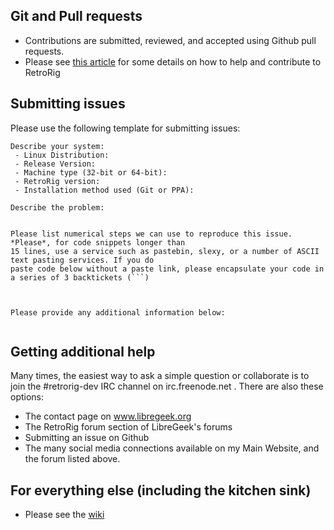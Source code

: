 ## Git and Pull requests
* Contributions are submitted, reviewed, and accepted using Github pull requests. 
* Please see [this article](https://github.com/ProfessorKaos64/RetroRig/wiki/Helping-out) 
for some details on how to help and contribute to RetroRig

## Submitting issues
Please use the following template for submitting issues:

```
Describe your system:
 - Linux Distribution:
 - Release Version:
 - Machine type (32-bit or 64-bit):
 - RetroRig version:
 - Installation method used (Git or PPA):

Describe the problem:


Please list numerical steps we can use to reproduce this issue. *Please*, for code snippets longer than 
15 lines, use a service such as pastebin, slexy, or a number of ASCII text pasting services. If you do 
paste code below without a paste link, please encapsulate your code in a series of 3 backtickets (```)



Please provide any additional information below:


```

## Getting additional help
Many times, the easiest way to ask a simple question or collaborate is to join the  #retrorig-dev  IRC channel on  irc.freenode.net . There are also these options:
- The contact page on www.libregeek.org 
- The RetroRig forum section of LibreGeek's forums
- Submitting an issue on Github
- The many social media connections available on my Main Website, and the forum listed above. 

## For everything else (including the kitchen sink)
- Please see the [wiki](https://github.com/ProfessorKaos64/RetroRig/wiki)
